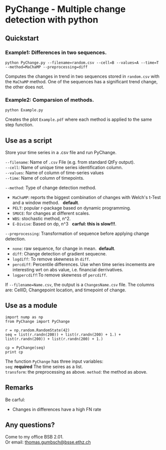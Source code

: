 # PyChange - Multiple change detection with python

## Quickstart

### Example1: Differences in two sequences.  

```
python PyChange.py --filename=random.csv --cell=B --values=A --time=T --method=MaChaMP --preprocessing=diff
```

Computes the changes in trend in two sequences stored in `random.csv` with the `MaChaMP` method. One of the sequences has a significant trend change, the other does not.   

### Example2: Comparsion of methods.   

```
python Example.py
```

Creates the plot `Example.pdf` where each method is applied to the same step function.   


## Use as a script   

Store your time series in a .csv file and run PyChange.  

`--filename`: Name of `.csv` File (e.g. from standard QtFy output).  
`--cell`: Name of unique time series identification column.     
`--values`: Name of column of time-series values    
`--time`: Name of column of timepoints.    

`--method`: Type of change detection method. 
- `MaChaMP`: reports the biggest combination of changes with Welch's t-Test and a window method.   **default**. 
- `PELT`: popular r-package based on dynamic programming.   
- `SMUCE`: for changes at different scales.  
- `WBS`: stochastic method, n^2.    
- `E-Divise`: Based on dp, n^3   **carful: this is slow!!!**. 

`--preprocessing`: Transformation of sequence before applying change detection. 
- `none`: raw sequence, for change in mean.  **default**. 
- `diff`: Change detection of gradient sequecne.   
- `logdiff`: To remove skewness in `diff`.  
- `percdiff`: Percentile differences. Use when time series incements are interesting wrt on abs value, i.e. financial derrivatives.    
- `logpercdiff`:To remove skewness of `percdiff`. 

If `--filename=Name.csv`, the output is a `ChangesName.csv` file. The columns are: CellID, Changepoint location, and timepoint of change.    

## Use as a module  

```
import nump as np
from PyChange import PyChange

r = np.random.RandomState(42)
seq = list(r.randn(200)) + list(r.randn(200) + 1.) + list(r.randn(200)) + list(r.randn(200) + 1.)

cp = PyChange(seq)
print cp
```

The function `PyChange` has three input variables:   
`seq`: **required** The time seires as a list.  
`transform`: the preprocessing as above. 
`method`: the method as above.   


## Remarks  

Be carful:  
- Changes in differences have a high FN rate 

## Any questions?  

Come to my office BSB 2.01.   
Or email: thomas.gumbsch@bsse.ethz.ch 
